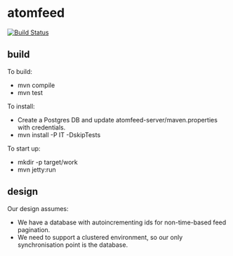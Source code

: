 atomfeed
========

[![Build Status](https://travis-ci.org/ICT4H/atomfeed.png)](https://travis-ci.org/ICT4H/atomfeed)

build
-----
To build:
* mvn compile
* mvn test

To install:
* Create a Postgres DB and update atomfeed-server/maven.properties with credentials.
* mvn install -P IT -DskipTests

To start up:
* mkdir -p target/work 
* mvn jetty:run

design
------
Our design assumes:
* We have a database with autoincrementing ids for non-time-based feed pagination.
* We need to support a clustered environment, so our only synchronisation point is the database.
